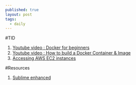 ```yaml
---
published: true
layout: post
tags:
  - daily
---
```

#TID

1. [Youtube video : Docker for beginners](https://www.youtube.com/watch?v=JBtWxj9l7zM)
2. [Youtube video : How to build a Docker Container & Image](https://www.youtube.com/watch?v=K6WER0oI-qs)
3. [Accessing AWS EC2 instances](http://docs.aws.amazon.com/AWSEC2/latest/UserGuide/AccessingInstancesLinux.html)

#Resources

1. [Sublime enhanced](https://github.com/shagabutdinov/sublime-enhanced)
